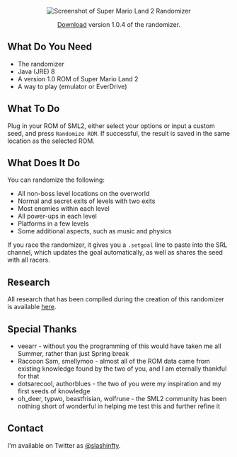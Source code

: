 <div style="text-align:center">
<p><img src="https://github.com/slashinfty/sml2randomizer/raw/master/screenshot.png" alt="Screenshot of Super Mario Land 2 Randomizer" /></p>

<p><a href="https://github.com/slashinfty/sml2randomizer/raw/master/dist/sml2randomizer.jar">Download</a> version 1.0.4 of the randomizer.</p>
</div>

## What Do You Need

* The randomizer
* Java (JRE) 8
* A version 1.0 ROM of Super Mario Land 2
* A way to play (emulator or EverDrive)

## What To Do

Plug in your ROM of SML2, either select your options or input a custom seed, and press `Randomize ROM`. If successful, the result is saved in the same location as the selected ROM.

## What Does It Do

You can randomize the following:

* All non-boss level locations on the overworld
* Normal and secret exits of levels with two exits
* Most enemies within each level
* All power-ups in each level
* Platforms in a few levels
* Some additional aspects, such as music and physics

If you race the randomizer, it gives you a `.setgoal` line to paste into the SRL channel, which updates the goal automatically, as well as shares the seed with all racers.

## Research

All research that has been compiled during the creation of this randomizer is available [here](https://github.com/slashinfty/sml2randomizer/blob/master/research/research.md).

## Special Thanks

* veearr - without you the programming of this would have taken me all Summer, rather than just Spring break
* Raccoon Sam, smellymoo - almost all of the ROM data came from existing knowledge found by the two of you, and I am eternally thankful for that
* dotsarecool, authorblues - the two of you were my inspiration and my first seeds of knowledge
* oh_deer, typwo, beastfrisian, wolfrune - the SML2 community has been nothing short of wonderful in helping me test this and further refine it

## Contact

I'm available on Twitter as [@slashinfty](https://twitter.com/slashinfty).
